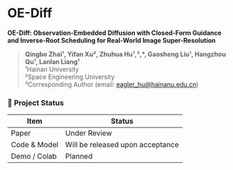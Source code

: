 # OE-Diff
**OE-Diff: Observation-Embedded Diffusion with Closed-Form Guidance and Inverse-Root Scheduling for Real-World Image Super-Resolution**  
> **Qingbo Zhai¹, Yifan Xu², Zhuhua Hu¹,³,*, Gaosheng Liu¹, Hangzhou Qu¹, Lanlan Liang¹**  
> ¹Hainan University  
> ²Space Engineering University  
> ³Corresponding Author (email: eagler_hu@hainanu.edu.cn)  
### 🚧 **Project Status**

| Item | Status | 
|------|--------|
| Paper | Under Review |
| Code & Model | Will be released upon acceptance | 
| Demo / Colab | Planned |

